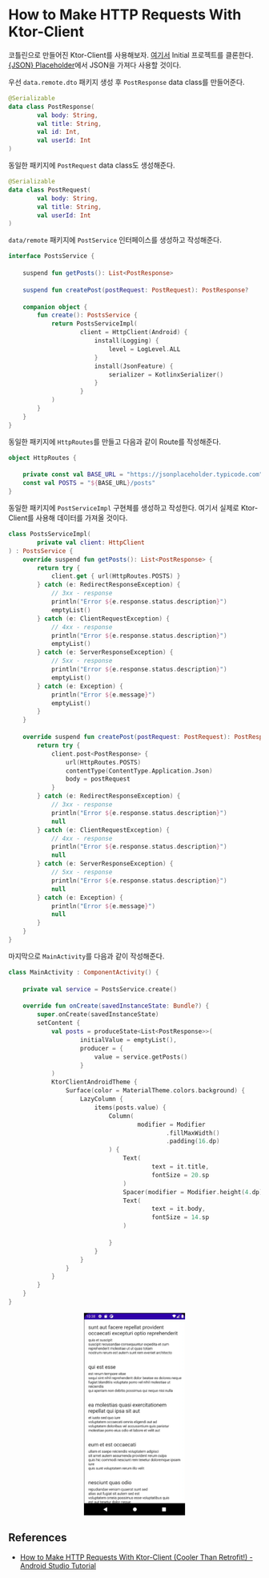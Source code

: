 # How to Make HTTP Requests With Ktor-Client

코틀린으로 만들어진 Ktor-Client를 사용해보자. [여기서](https://github.com/philipplackner/KtorClientAndroid.git) Initial 프로젝트를
클론한다. [{JSON} Placeholder](https://jsonplaceholder.typicode.com/)에서 JSON을 가져다 사용할 것이다.

우선 `data.remote.dto` 패키지 생성 후 `PostResponse` data class를 만들어준다.

```kotlin
@Serializable
data class PostResponse(
        val body: String,
        val title: String,
        val id: Int,
        val userId: Int
)
```

동일한 패키지에 `PostRequest` data class도 생성해준다.

```kotlin
@Serializable
data class PostRequest(
        val body: String,
        val title: String,
        val userId: Int
)
```

`data/remote` 패키지에 `PostService` 인터페이스를 생성하고 작성해준다.

```kotlin
interface PostsService {

    suspend fun getPosts(): List<PostResponse>

    suspend fun createPost(postRequest: PostRequest): PostResponse?

    companion object {
        fun create(): PostsService {
            return PostsServiceImpl(
                    client = HttpClient(Android) {
                        install(Logging) {
                            level = LogLevel.ALL
                        }
                        install(JsonFeature) {
                            serializer = KotlinxSerializer()
                        }
                    }
            )
        }
    }
}
```

동일한 패키지에 `HttpRoutes`를 만들고 다음과 같이 Route를 작성해준다.

```kotlin
object HttpRoutes {

    private const val BASE_URL = "https://jsonplaceholder.typicode.com"
    const val POSTS = "${BASE_URL}/posts"
}
```

동일한 패키지에 `PostServiceImpl` 구현체를 생성하고 작성한다. 여기서 실제로 Ktor-Client를 사용해 데이터를 가져올 것이다.

```kotlin
class PostsServiceImpl(
        private val client: HttpClient
) : PostsService {
    override suspend fun getPosts(): List<PostResponse> {
        return try {
            client.get { url(HttpRoutes.POSTS) }
        } catch (e: RedirectResponseException) {
            // 3xx - response
            println("Error ${e.response.status.description}")
            emptyList()
        } catch (e: ClientRequestException) {
            // 4xx - response
            println("Error ${e.response.status.description}")
            emptyList()
        } catch (e: ServerResponseException) {
            // 5xx - response
            println("Error ${e.response.status.description}")
            emptyList()
        } catch (e: Exception) {
            println("Error ${e.message}")
            emptyList()
        }
    }

    override suspend fun createPost(postRequest: PostRequest): PostResponse? {
        return try {
            client.post<PostResponse> {
                url(HttpRoutes.POSTS)
                contentType(ContentType.Application.Json)
                body = postRequest
            }
        } catch (e: RedirectResponseException) {
            // 3xx - response
            println("Error ${e.response.status.description}")
            null
        } catch (e: ClientRequestException) {
            // 4xx - response
            println("Error ${e.response.status.description}")
            null
        } catch (e: ServerResponseException) {
            // 5xx - response
            println("Error ${e.response.status.description}")
            null
        } catch (e: Exception) {
            println("Error ${e.message}")
            null
        }
    }
}
```

마지막으로 `MainActivity`를 다음과 같이 작성해준다.

```kotlin
class MainActivity : ComponentActivity() {

    private val service = PostsService.create()

    override fun onCreate(savedInstanceState: Bundle?) {
        super.onCreate(savedInstanceState)
        setContent {
            val posts = produceState<List<PostResponse>>(
                    initialValue = emptyList(),
                    producer = {
                        value = service.getPosts()
                    }
            )
            KtorClientAndroidTheme {
                Surface(color = MaterialTheme.colors.background) {
                    LazyColumn {
                        items(posts.value) {
                            Column(
                                    modifier = Modifier
                                            .fillMaxWidth()
                                            .padding(16.dp)
                            ) {
                                Text(
                                        text = it.title,
                                        fontSize = 20.sp
                                )
                                Spacer(modifier = Modifier.height(4.dp))
                                Text(
                                        text = it.body,
                                        fontSize = 14.sp
                                )

                            }
                        }
                    }
                }
            }
        }
    }
}
```

<div align="center">
<img src="img/result.gif" width="40%">
</div>

## References

* [How to Make HTTP Requests With Ktor-Client (Cooler Than Retrofit!) - Android Studio Tutorial](https://www.youtube.com/watch?v=3KTXD_ckAX0)